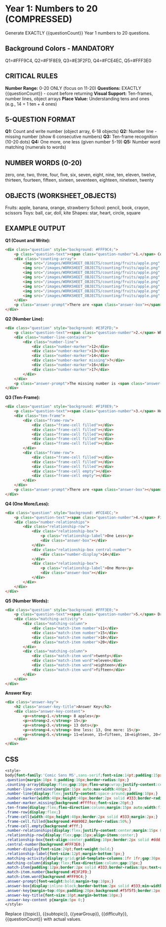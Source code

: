 # Year 1: Numbers to 20 (COMPRESSED)

Generate EXACTLY {{questionCount}} Year 1 numbers to 20 questions.

## Background Colors - MANDATORY
Q1=#FFF9C4, Q2=#F1F8E9, Q3=#E3F2FD, Q4=#FCE4EC, Q5=#FFF3E0

## CRITICAL RULES

**Number Range:** 0-20 ONLY (focus on 11-20)
**Questions:** EXACTLY {{questionCount}} - count before returning
**Visual Support:** Ten-frames, number lines, object arrays
**Place Value:** Understanding tens and ones (e.g., 14 = 1 ten + 4 ones)

## 5-QUESTION FORMAT

**Q1:** Count and write number (object array, 6-18 objects)
**Q2:** Number line - missing number (show 6 consecutive numbers)
**Q3:** Ten-frame recognition (10-20 dots)
**Q4:** One more, one less (given number 5-19)
**Q5:** Number word matching (numerals to words)

## NUMBER WORDS (0-20)

zero, one, two, three, four, five, six, seven, eight, nine, ten, eleven, twelve, thirteen, fourteen, fifteen, sixteen, seventeen, eighteen, nineteen, twenty

## OBJECTS (WORKSHEET_OBJECTS)

Fruits: apple, banana, orange, strawberry
School: pencil, book, crayon, scissors
Toys: ball, car, doll, kite
Shapes: star, heart, circle, square

## EXAMPLE OUTPUT

**Q1 (Count and Write):**
```html
<div class="question" style="background: #FFF9C4;">
    <p class="question-text"><span class="question-number">1.</span> Count the apples. Write the number.</p>
    <div class="counting-array">
        <img src="/images/WORKSHEET_OBJECTS/counting/fruits/apple.png" width="50" height="50" alt="Apple" />
        <img src="/images/WORKSHEET_OBJECTS/counting/fruits/apple.png" width="50" height="50" alt="Apple" />
        <img src="/images/WORKSHEET_OBJECTS/counting/fruits/apple.png" width="50" height="50" alt="Apple" />
        <img src="/images/WORKSHEET_OBJECTS/counting/fruits/apple.png" width="50" height="50" alt="Apple" />
        <img src="/images/WORKSHEET_OBJECTS/counting/fruits/apple.png" width="50" height="50" alt="Apple" />
        <img src="/images/WORKSHEET_OBJECTS/counting/fruits/apple.png" width="50" height="50" alt="Apple" />
        <img src="/images/WORKSHEET_OBJECTS/counting/fruits/apple.png" width="50" height="50" alt="Apple" />
        <img src="/images/WORKSHEET_OBJECTS/counting/fruits/apple.png" width="50" height="50" alt="Apple" />
    </div>
    <p class="answer-prompt">There are <span class="answer-box"></span> apples.</p>
</div>
```

**Q2 (Number Line):**
```html
<div class="question" style="background: #E3F2FD;">
    <p class="question-text"><span class="question-number">2.</span> What number is missing?</p>
    <div class="number-line-container">
        <div class="number-line">
            <div class="number-marker">12</div>
            <div class="number-marker">13</div>
            <div class="number-marker">14</div>
            <div class="number-marker missing">?</div>
            <div class="number-marker">16</div>
            <div class="number-marker">17</div>
        </div>
    </div>
    <p class="answer-prompt">The missing number is <span class="answer-box"></span></p>
</div>
```

**Q3 (Ten-Frame):**
```html
<div class="question" style="background: #F1F8E9;">
    <p class="question-text"><span class="question-number">3.</span> How many dots are in the ten-frame?</p>
    <div class="ten-frame">
        <div class="frame-row">
            <div class="frame-cell filled"></div>
            <div class="frame-cell filled"></div>
            <div class="frame-cell filled"></div>
            <div class="frame-cell filled"></div>
            <div class="frame-cell filled"></div>
        </div>
        <div class="frame-row">
            <div class="frame-cell filled"></div>
            <div class="frame-cell filled"></div>
            <div class="frame-cell filled"></div>
            <div class="frame-cell empty"></div>
            <div class="frame-cell empty"></div>
        </div>
    </div>
    <p class="answer-prompt">There are <span class="answer-box"></span> dots.</p>
</div>
```

**Q4 (One More/Less):**
```html
<div class="question" style="background: #FCE4EC;">
    <p class="question-text"><span class="question-number">4.</span> Fill in the missing numbers.</p>
    <div class="number-relationships">
        <div class="relationship-row">
            <div class="relationship-box">
                <p class="relationship-label">One Less</p>
                <div class="answer-box"></div>
            </div>
            <div class="relationship-box central-number">
                <div class="number-display">14</div>
            </div>
            <div class="relationship-box">
                <p class="relationship-label">One More</p>
                <div class="answer-box"></div>
            </div>
        </div>
    </div>
</div>
```

**Q5 (Number Words):**
```html
<div class="question" style="background: #FFF3E0;">
    <p class="question-text"><span class="question-number">5.</span> Draw lines to match the numbers to the words.</p>
    <div class="matching-activity">
        <div class="matching-column">
            <div class="match-item number">11</div>
            <div class="match-item number">15</div>
            <div class="match-item number">18</div>
            <div class="match-item number">20</div>
        </div>
        <div class="matching-column">
            <div class="match-item word">twenty</div>
            <div class="match-item word">eleven</div>
            <div class="match-item word">eighteen</div>
            <div class="match-item word">fifteen</div>
        </div>
    </div>
</div>
```

**Answer Key:**
```html
<div class="answer-key">
    <h2 class="answer-key-title">Answer Key</h2>
    <div class="answer-key-content">
        <p><strong>1.</strong> 8 apples</p>
        <p><strong>2.</strong> 15</p>
        <p><strong>3.</strong> 13 dots</p>
        <p><strong>4.</strong> One less: 13, One more: 15</p>
        <p><strong>5.</strong> 11→eleven, 15→fifteen, 18→eighteen, 20→twenty</p>
    </div>
</div>
```

## CSS
```css
<style>
body{font-family:'Comic Sans MS',sans-serif;font-size:14pt;padding:15px;}
.question{margin:10px 0;padding:10px;border-radius:8px;}
.counting-array{display:flex;gap:10px;flex-wrap:wrap;justify-content:center;margin:15px 0;}
.number-line-container{margin:15px auto;max-width:400px;}
.number-line{display:flex;justify-content:space-around;padding:10px;}
.number-marker{width:40px;height:40px;border:2px solid #333;border-radius:5px;display:flex;align-items:center;justify-content:center;font-weight:bold;}
.number-marker.missing{background:#ffffcc;font-size:20pt;}
.ten-frame{display:flex;flex-direction:column;margin:15px auto;width:fit-content;}
.frame-row{display:flex;}
.frame-cell{width:40px;height:40px;border:2px solid #333;margin:2px;}
.frame-cell.filled{background:#4A90E2;border-radius:50%;}
.frame-cell.empty{background:#fff;}
.number-relationships{display:flex;justify-content:center;margin:15px 0;}
.relationship-row{display:flex;gap:15px;align-items:center;}
.relationship-box{text-align:center;padding:10px;border:2px solid #ddd;border-radius:8px;min-width:80px;}
.central-number{background:#FFF3E0;}
.number-display{font-size:24pt;font-weight:bold;}
.relationship-label{font-size:12pt;margin-bottom:5px;}
.matching-activity{display:grid;grid-template-columns:1fr 1fr;gap:30px;max-width:400px;margin:15px auto;}
.matching-column{display:flex;flex-direction:column;gap:15px;}
.match-item{padding:12px;border:2px solid #333;border-radius:8px;text-align:center;font-weight:bold;font-size:14pt;}
.match-item.number{background:#E3F2FD;}
.match-item.word{background:#FFF9C4;}
.answer-prompt{font-weight:bold;margin-top:10px;}
.answer-box{display:inline-block;border-bottom:2px solid #333;min-width:60px;height:24px;vertical-align:middle;}
.answer-key{margin-top:40px;padding:20px;background:#f5f5f5;border:2px solid #333;border-radius:8px;}
.answer-key-title{font-size:18pt;margin-bottom:10px;}
.answer-key-content p{margin:5px 0;}
</style>
```

Replace {{topic}}, {{subtopic}}, {{yearGroup}}, {{difficulty}}, {{questionCount}} with actual values.
